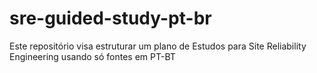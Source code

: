 # sre-guided-study-pt-br
Este repositório visa estruturar um plano de Estudos para Site Reliability Engineering usando só fontes em PT-BT
